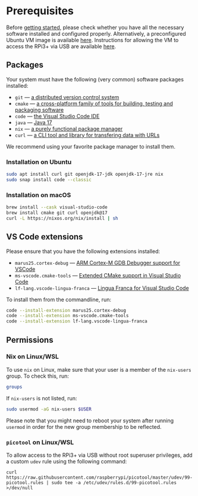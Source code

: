 # Prerequisites

Before [getting started](./GettingStarted.html), please check whether you have all the necessary software installed and configured properly.
Alternatively, a preconfigured Ubuntu VM image is available [here](https://vm.lf-lang.org). 
Instructions for allowing the VM to access the RPi3+ via USB are available [here](VirtualMachine.html).

## Packages
Your system must have the following (very common) software packages installed:
 - `git` — [a distributed version control system](https://git-scm.com/)
 - `cmake` — [a cross-platform family of tools for building, testing and packaging software](https://cmake.org/)
 - `code` — [the Visual Studio Code IDE](https://code.visualstudio.com/download)
 - `java` — [Java 17](https://openjdk.org/projects/jdk/17)
 - `nix` — [a purely functional package manager](https://nix.dev/tutorials/install-nix)
 - `curl` — [a CLI tool and library for transfering data with URLs](https://curl.se/)

We recommend using your favorite package manager to install them.

### Installation on Ubuntu
```bash
sudo apt install curl git openjdk-17-jdk openjdk-17-jre nix 
sudo snap install code --classic
```

### Installation on macOS
```bash
brew install --cask visual-studio-code
brew install cmake git curl openjdk@17
curl -L https://nixos.org/nix/install | sh
```

## VS Code extensions
Please ensure that you have the following extensions installed:
 - `marus25.cortex-debug` — [ARM Cortex-M GDB Debugger support for VSCode](https://marketplace.visualstudio.com/items?itemName=marus25.cortex-debug)
 - `ms-vscode.cmake-tools` — [Extended CMake support in Visual Studio Code](https://marketplace.visualstudio.com/items?itemName=ms-vscode.cmake-tools)
 - `lf-lang.vscode-lingua-franca` — [Lingua Franca for Visual Studio Code](https://marketplace.visualstudio.com/items?itemName=lf-lang.vscode-lingua-franca)

To install them from the commandline, run:
```bash
code --install-extension marus25.cortex-debug
code --install-extension ms-vscode.cmake-tools
code --install-extension lf-lang.vscode-lingua-franca
```

## Permissions

### Nix on Linux/WSL
To use `nix` on Linux, make sure that your user is a member of the `nix-users` group. To check this, run:

```bash
groups
```

If `nix-users` is not listed, run:

```bash
sudo usermod -aG nix-users $USER
```

Please note that you might need to reboot your system after running `usermod` in order for the new group membership to be reflected.

### `picotool` on Linux/WSL
To allow access to the RPi3+ via USB without root superuser privileges, add a custom `udev` rule using the following command:
```console
curl https://raw.githubusercontent.com/raspberrypi/picotool/master/udev/99-picotool.rules | sudo tee -a /etc/udev/rules.d/99-picotool.rules >/dev/null
```
